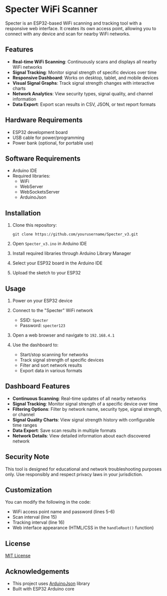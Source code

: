 # Specter WiFi Scanner

Specter is an ESP32-based WiFi scanning and tracking tool with a responsive web interface. It creates its own access point, allowing you to connect with any device and scan for nearby WiFi networks.

## Features

- **Real-time WiFi Scanning**: Continuously scans and displays all nearby WiFi networks
- **Signal Tracking**: Monitor signal strength of specific devices over time
- **Responsive Dashboard**: Works on desktop, tablet, and mobile devices
- **Visual Signal Graphs**: Track signal strength changes with interactive charts
- **Network Analytics**: View security types, signal quality, and channel information
- **Data Export**: Export scan results in CSV, JSON, or text report formats

## Hardware Requirements

- ESP32 development board
- USB cable for power/programming
- Power bank (optional, for portable use)

## Software Requirements

- Arduino IDE
- Required libraries:
  - WiFi
  - WebServer
  - WebSocketsServer
  - ArduinoJson

## Installation

1. Clone this repository:
   ```
   git clone https://github.com/yourusername/Specter_v3.git
   ```

2. Open `Specter_v3.ino` in Arduino IDE

3. Install required libraries through Arduino Library Manager

4. Select your ESP32 board in the Arduino IDE

5. Upload the sketch to your ESP32

## Usage

1. Power on your ESP32 device

2. Connect to the "Specter" WiFi network
   - SSID: `Specter`
   - Password: `specter123`

3. Open a web browser and navigate to `192.168.4.1`

4. Use the dashboard to:
   - Start/stop scanning for networks
   - Track signal strength of specific devices
   - Filter and sort network results
   - Export data in various formats

## Dashboard Features

- **Continuous Scanning**: Real-time updates of all nearby networks
- **Signal Tracking**: Monitor signal strength of a specific device over time
- **Filtering Options**: Filter by network name, security type, signal strength, or channel
- **Signal Quality Charts**: View signal strength history with configurable time ranges
- **Data Export**: Save scan results in multiple formats
- **Network Details**: View detailed information about each discovered network

## Security Note

This tool is designed for educational and network troubleshooting purposes only. Use responsibly and respect privacy laws in your jurisdiction.

## Customization

You can modify the following in the code:

- WiFi access point name and password (lines 5-6)
- Scan interval (line 15)
- Tracking interval (line 16)
- Web interface appearance (HTML/CSS in the `handleRoot()` function)

## License

[MIT License](LICENSE)

## Acknowledgements

- This project uses [ArduinoJson](https://arduinojson.org/) library
- Built with ESP32 Arduino core

